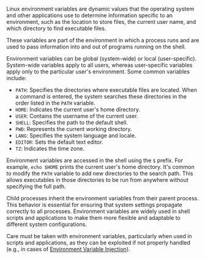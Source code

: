 Linux environment variables are dynamic values that the operating system and other applications use to determine information specific to an environment, such as the location to store files, the current user name, and which directory to find executable files. 

These variables are part of the environment in which a process runs and are used to pass information into and out of programs running on the shell.

Environment variables can be global (system-wide) or local (user-specific). System-wide variables apply to all users, whereas user-specific variables apply only to the particular user's environment. Some common variables include:

- `PATH`: Specifies the directories where executable files are located. When a command is entered, the system searches these directories in the order listed in the `PATH` variable.
- `HOME`: Indicates the current user's home directory.
- `USER`: Contains the username of the current user.
- `SHELL`: Specifies the path to the default shell.
- `PWD`: Represents the current working directory.
- `LANG`: Specifies the system language and locale.
- `EDITOR`: Sets the default text editor.
- `TZ`: Indicates the time zone.

Environment variables are accessed in the shell using the `$` prefix. For example, `echo $HOME` prints the current user's home directory. It's common to modify the `PATH` variable to add new directories to the search path. This allows executables in those directories to be run from anywhere without specifying the full path.

Child processes inherit the environment variables from their parent process. This behavior is essential for ensuring that system settings propagate correctly to all processes. Environment variables are widely used in shell scripts and applications to make them more flexible and adaptable to different system configurations.

Care must be taken with environment variables, particularly when used in scripts and applications, as they can be exploited if not properly handled (e.g., in cases of [Environment Variable Injection](../security/varinj.md)).